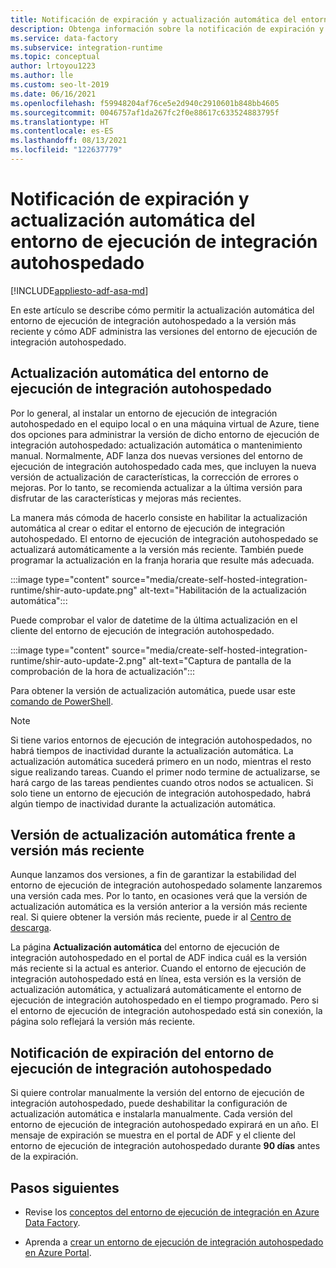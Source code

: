 ```yaml
---
title: Notificación de expiración y actualización automática del entorno de ejecución de integración autohospedado
description: Obtenga información sobre la notificación de expiración y actualización automática del entorno de ejecución de integración autohospedado
ms.service: data-factory
ms.subservice: integration-runtime
ms.topic: conceptual
author: lrtoyou1223
ms.author: lle
ms.custom: seo-lt-2019
ms.date: 06/16/2021
ms.openlocfilehash: f59948204af76ce5e2d940c2910601b848bb4605
ms.sourcegitcommit: 0046757af1da267fc2f0e88617c633524883795f
ms.translationtype: HT
ms.contentlocale: es-ES
ms.lasthandoff: 08/13/2021
ms.locfileid: "122637779"
---
```

# <a name="self-hosted-integration-runtime-auto-update-and-expire-notification"></a>Notificación de expiración y actualización automática del entorno de ejecución de integración autohospedado

[!INCLUDE[appliesto-adf-asa-md](includes/appliesto-adf-asa-md.md)]

En este artículo se describe cómo permitir la actualización automática del entorno de ejecución de integración autohospedado a la versión más reciente y cómo ADF administra las versiones del entorno de ejecución de integración autohospedado.

## <a name="self-hosted-integration-runtime-auto-update"></a>Actualización automática del entorno de ejecución de integración autohospedado
Por lo general, al instalar un entorno de ejecución de integración autohospedado en el equipo local o en una máquina virtual de Azure, tiene dos opciones para administrar la versión de dicho entorno de ejecución de integración autohospedado: actualización automática o mantenimiento manual. Normalmente, ADF lanza dos nuevas versiones del entorno de ejecución de integración autohospedado cada mes, que incluyen la nueva versión de actualización de características, la corrección de errores o mejoras. Por lo tanto, se recomienda actualizar a la última versión para disfrutar de las características y mejoras más recientes.

La manera más cómoda de hacerlo consiste en habilitar la actualización automática al crear o editar el entorno de ejecución de integración autohospedado. El entorno de ejecución de integración autohospedado se actualizará automáticamente a la versión más reciente. También puede programar la actualización en la franja horaria que resulte más adecuada.

:::image type="content" source="media/create-self-hosted-integration-runtime/shir-auto-update.png" alt-text="Habilitación de la actualización automática":::

Puede comprobar el valor de datetime de la última actualización en el cliente del entorno de ejecución de integración autohospedado.

:::image type="content" source="media/create-self-hosted-integration-runtime/shir-auto-update-2.png" alt-text="Captura de pantalla de la comprobación de la hora de actualización":::

Para obtener la versión de actualización automática, puede usar este [comando de PowerShell](/powershell/module/az.datafactory/get-azdatafactoryv2integrationruntime?view=azps-6.1.0&preserve-view=true#example-5--get-self-hosted-integration-runtime-with-detail-status). 

> [!NOTE]
> Si tiene varios entornos de ejecución de integración autohospedados, no habrá tiempos de inactividad durante la actualización automática. La actualización automática sucederá primero en un nodo, mientras el resto sigue realizando tareas. Cuando el primer nodo termine de actualizarse, se hará cargo de las tareas pendientes cuando otros nodos se actualicen. Si solo tiene un entorno de ejecución de integración autohospedado, habrá algún tiempo de inactividad durante la actualización automática.

## <a name="auto-update-version-vs-latest-version"></a>Versión de actualización automática frente a versión más reciente
Aunque lanzamos dos versiones, a fin de garantizar la estabilidad del entorno de ejecución de integración autohospedado solamente lanzaremos una versión cada mes. Por lo tanto, en ocasiones verá que la versión de actualización automática es la versión anterior a la versión más reciente real. Si quiere obtener la versión más reciente, puede ir al [Centro de descarga](https://www.microsoft.com/download/details.aspx?id=39717).

La página **Actualización automática** del entorno de ejecución de integración autohospedado en el portal de ADF indica cuál es la versión más reciente si la actual es anterior. Cuando el entorno de ejecución de integración autohospedado está en línea, esta versión es la versión de actualización automática, y actualizará automáticamente el entorno de ejecución de integración autohospedado en el tiempo programado. Pero si el entorno de ejecución de integración autohospedado está sin conexión, la página solo reflejará la versión más reciente.

## <a name="self-hosted-integration-runtime-expire-notification"></a>Notificación de expiración del entorno de ejecución de integración autohospedado
Si quiere controlar manualmente la versión del entorno de ejecución de integración autohospedado, puede deshabilitar la configuración de actualización automática e instalarla manualmente. Cada versión del entorno de ejecución de integración autohospedado expirará en un año. El mensaje de expiración se muestra en el portal de ADF y el cliente del entorno de ejecución de integración autohospedado durante **90 días** antes de la expiración.

## <a name="next-steps"></a>Pasos siguientes

- Revise los [conceptos del entorno de ejecución de integración en Azure Data Factory](./concepts-integration-runtime.md).

- Aprenda a [crear un entorno de ejecución de integración autohospedado en Azure Portal](./create-self-hosted-integration-runtime.md).
